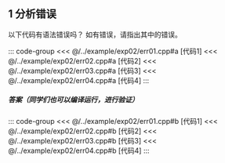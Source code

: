 ## 1 分析错误

以下代码有语法错误吗？ 如有错误，请指出其中的错误。

::: code-group
<<< @/../example/exp02/err01.cpp#a [代码1]
<<< @/../example/exp02/err02.cpp#a [代码2]
<<< @/../example/exp02/err03.cpp#a [代码3]
<<< @/../example/exp02/err04.cpp#a [代码4]
:::

##### 答案（同学们也可以编译运行，进行验证）

<PasswordProtected>

::: code-group
<<< @/../example/exp02/err01.cpp#b [代码1]
<<< @/../example/exp02/err02.cpp#b [代码2]
<<< @/../example/exp02/err03.cpp#b [代码3]
<<< @/../example/exp02/err04.cpp#b [代码4]
:::

</PasswordProtected>